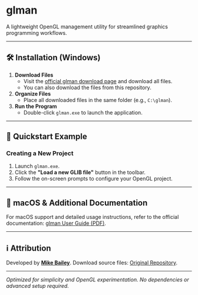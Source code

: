 # glman

A lightweight OpenGL management utility for streamlined graphics programming workflows.

---

## 🛠 Installation (Windows)

1. **Download Files**
   - Visit the [official glman download page](https://web.engr.oregonstate.edu/~mjb/glman/) and download all files.
   - You can also download the files from this repository.
2. **Organize Files**
   - Place all downloaded files in the same folder (e.g., `C:\glman`).
3. **Run the Program**
   - Double-click `glman.exe` to launch the application.

---

## 🚀 Quickstart Example

### Creating a New Project
1. Launch `glman.exe`.
2. Click the **"Load a new GLIB file"** button in the toolbar.
3. Follow the on-screen prompts to configure your OpenGL project.

---

## 🍎 macOS & Additional Documentation
For macOS support and detailed usage instructions, refer to the official documentation:
[glman User Guide (PDF)](https://web.engr.oregonstate.edu/~mjb/cs557/Handouts/glman.pdf).

---

## ℹ️ Attribution
Developed by **[Mike Bailey](https://web.engr.oregonstate.edu/~mjb/)**.
Download source files: [Original Repository](https://web.engr.oregonstate.edu/~mjb/glman/).

---
*Optimized for simplicity and OpenGL experimentation. No dependencies or advanced setup required.*
